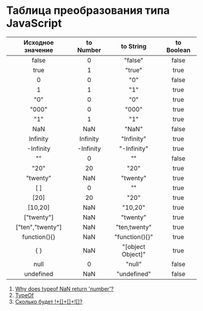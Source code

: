 #  Таблица преобразования типа JavaScript


|Исходное значение| to Number|  to String|  to Boolean
|:----:|:----:|:----:|:----:|
|false|	0|	"false"|	false|
|true|	1|	"true"|	true|
|0|	0|	"0"|	false|
|1|	1|	"1"	|true|
|"0"|	0|	"0"|	true|
|"000"|	0|	"000"|	true|
|"1"|	1|	"1"|	true|
|NaN|	NaN|	"NaN"|	false|
|Infinity|	Infinity|	"Infinity"|	true|
|-Infinity|	-Infinity|	"-Infinity"|	true|
|""|	0|	""|	false|
|"20"|	20|	"20"	|true|
|"twenty"|	NaN|	"twenty"|	true|
|[ ]	|0|	""	|true|
|[20]	|20|	"20"|	true|
|[10,20]|	NaN|	"10,20"|	true|
|["twenty"]|	NaN|	"twenty"|	true|
|["ten","twenty"]|	NaN|	"ten,twenty"|	true|
|function(){}|	NaN|	"function(){}"|	true|
|{ }|	NaN	|"[object Object]"|	true|
|null|	0|	"null"|	false|
|undefined|	NaN|	"undefined"|	false|


1. [Why does typeof NaN return 'number'?](https://stackoverflow.com/questions/2801601/why-does-typeof-nan-return-number)
2. [TypeOf](https://developer.mozilla.org/ru/docs/Web/JavaScript/Reference/Operators/typeof)
3. [Сколько будет !+[]+[]+![]?](https://habr.com/ru/company/ruvds/blog/347866/)
